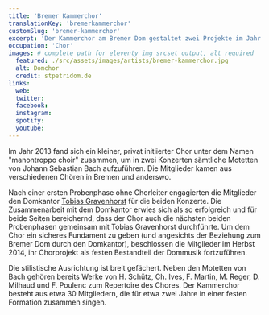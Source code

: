 ```yaml
---
title: 'Bremer Kammerchor'
translationKey: 'bremerkammerchor'
customSlug: 'bremer-kammerchor'
excerpt: 'Der Kammerchor am Bremer Dom gestaltet zwei Projekte im Jahr. Das Repertoire reicht von Neuer Musik (Ysang Yun) bis zum Frühbarock (Monteverdi, Marienvesper).'
occupation: 'Chor'
images: # complete path for eleventy img srcset output, alt required
  featured: ./src/assets/images/artists/bremer-kammerchor.jpg
  alt: Domchor
  credit: stpetridom.de
links:
  web:
  twitter:
  facebook:
  instagram:
  spotify:
  youtube:
---
```


Im Jahr 2013 fand sich ein kleiner, privat initiierter Chor unter dem Namen "manontroppo choir" zusammen, um in zwei Konzerten sämtliche Motetten von Johann Sebastian Bach aufzuführen. Die Mitglieder kamen aus verschiedenen Chören in Bremen und anderswo.

Nach einer ersten Probenphase ohne Chorleiter engagierten die Mitglieder den Domkantor [Tobias Gravenhorst](de/kuenstler/tobias-gravenhorst/) für die beiden Konzerte. Die Zusammenarbeit mit dem Domkantor erwies sich als so erfolgreich und für beide Seiten bereichernd, dass der Chor auch die nächsten beiden Probenphasen gemeinsam mit Tobias Gravenhorst durchführte. Um dem Chor ein sicheres Fundament zu geben (und angesichts der Beziehung zum Bremer Dom durch den Domkantor), beschlossen die Mitglieder im Herbst 2014, ihr Chorprojekt als festen Bestandteil der Dommusik fortzuführen.

Die stilistische Ausrichtung ist breit gefächert. Neben den Motetten von Bach gehören bereits Werke von H. Schütz, Ch. Ives, F. Martin, M. Reger, D. Milhaud und F. Poulenc zum Repertoire des Chores. Der Kammerchor besteht aus etwa 30 Mitgliedern, die für etwa zwei Jahre in einer festen Formation zusammen singen.
